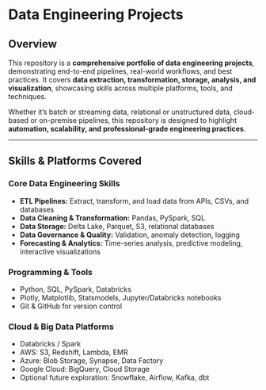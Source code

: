 # Data Engineering Projects

## Overview
This repository is a **comprehensive portfolio of data engineering projects**, demonstrating end-to-end pipelines, real-world workflows, and best practices. It covers **data extraction, transformation, storage, analysis, and visualization**, showcasing skills across multiple platforms, tools, and techniques.

Whether it’s batch or streaming data, relational or unstructured data, cloud-based or on-premise pipelines, this repository is designed to highlight **automation, scalability, and professional-grade engineering practices**.

---

## Skills & Platforms Covered
### **Core Data Engineering Skills**
- **ETL Pipelines:** Extract, transform, and load data from APIs, CSVs, and databases  
- **Data Cleaning & Transformation:** Pandas, PySpark, SQL  
- **Data Storage:** Delta Lake, Parquet, S3, relational databases  
- **Data Governance & Quality:** Validation, anomaly detection, logging  
- **Forecasting & Analytics:** Time-series analysis, predictive modeling, interactive visualizations  

### **Programming & Tools**
- Python, SQL, PySpark, Databricks  
- Plotly, Matplotlib, Statsmodels, Jupyter/Databricks notebooks  
- Git & GitHub for version control  

### **Cloud & Big Data Platforms**
- Databricks / Spark  
- AWS: S3, Redshift, Lambda, EMR  
- Azure: Blob Storage, Synapse, Data Factory  
- Google Cloud: BigQuery, Cloud Storage  
- Optional future exploration: Snowflake, Airflow, Kafka, dbt  
